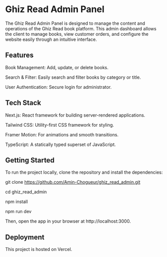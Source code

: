 # Ghiz Read Admin Panel

The Ghiz Read Admin Panel is designed to manage the content and operations of the Ghiz Read book platform. This admin dashboard allows the client to manage books, view customer orders, and configure the website easily through an intuitive interface.

## Features

Book Management: Add, update, or delete books.

Search & Filter: Easily search and filter books by category or title.

User Authentication: Secure login for administrator.

## Tech Stack

Next.js: React framework for building server-rendered applications.

Tailwind CSS: Utility-first CSS framework for styling.

Framer Motion: For animations and smooth transitions.

TypeScript: A statically typed superset of JavaScript.

## Getting Started

To run the project locally, clone the repository and install the dependencies:

git clone https://github.com/Amin-Chogueur/ghiz_read_admin.git

cd ghiz_read_admin

npm install

npm run dev

Then, open the app in your browser at http://localhost:3000.

## Deployment

This project is hosted on Vercel.
 
